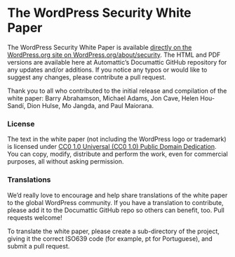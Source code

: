 The WordPress Security White Paper
==========

The WordPress Security White Paper is available <a href="https://wordpress.org/about/security/">directly on the WordPress.org site on WordPress.org/about/security</a>. The HTML and PDF versions are available here at Automattic’s Documattic GitHub repository for any updates and/or additions. If you notice any typos or would like to suggest any changes, please contribute a pull request.

Thank you to all who contributed to the initial release and compilation of the white paper: Barry Abrahamson, Michael Adams, Jon Cave, Helen Hou-Sandí, Dion Hulse, Mo Jangda, and Paul Maiorana.

<h3>License</h3>

The text in the white paper (not including the WordPress logo or trademark) is licensed under <a href="https://creativecommons.org/publicdomain/zero/1.0/">CC0 1.0 Universal (CC0 1.0) Public Domain Dedication</a>. You can copy, modify, distribute and perform the work, even for commercial purposes, all without asking permission.

<h3>Translations</h3>

We’d really love to encourage and help share translations of the white paper to the global WordPress community. If you have a translation to contribute, please add it to the Documattic GitHub repo so others can benefit, too. Pull requests welcome!

To translate the white paper, please create a sub-directory of the project, giving it the correct ISO639 code (for example, pt for Portuguese), and submit a pull request.
